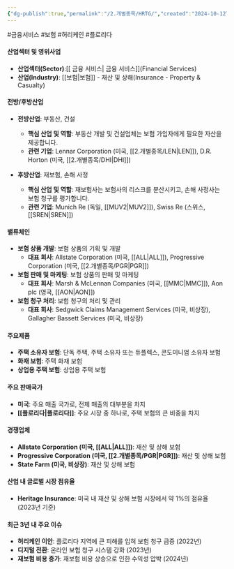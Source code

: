 ```yaml
---
{"dg-publish":true,"permalink":"/2.개별종목/HRTG/","created":"2024-10-12T00:23:36.678+09:00","updated":"2025-06-03T20:05:59.455+09:00"}
---
```


 #금융서비스 #보험 #허리케인 #플로리다 

#### 산업섹터 및 영위사업

- **산업섹터(Sector)**:[[ 금융 서비스\| 금융 서비스]](Financial Services)
- **산업(Industry)**: [[보험\|보험]] - 재산 및 상해(Insurance - Property & Casualty)

#### 전방/후방산업

- **전방산업**: 부동산, 건설
    - **핵심 산업 및 역할**: 부동산 개발 및 건설업체는 보험 가입자에게 필요한 자산을 제공합니다.
    - **관련 기업**: Lennar Corporation (미국, [[2.개별종목/LEN\|LEN]]), D.R. Horton (미국, [[2.개별종목/DHI\|DHI]])
      
- **후방산업**: 재보험, 손해 사정
    - **핵심 산업 및 역할**: 재보험사는 보험사의 리스크를 분산시키고, 손해 사정사는 보험 청구를 평가합니다.
    - **관련 기업**: Munich Re (독일, [[MUV2\|MUV2]]), Swiss Re (스위스, [[SREN\|SREN]])

#### 밸류체인

- **보험 상품 개발**: 보험 상품의 기획 및 개발
    - **대표 회사**: Allstate Corporation (미국, [[ALL\|ALL]]), Progressive Corporation (미국, [[2.개별종목/PGR\|PGR]])
- **보험 판매 및 마케팅**: 보험 상품의 판매 및 마케팅
    - **대표 회사**: Marsh & McLennan Companies (미국, [[MMC\|MMC]]), Aon plc (영국, [[AON\|AON]])
- **보험 청구 처리**: 보험 청구의 처리 및 관리
    - **대표 회사**: Sedgwick Claims Management Services (미국, 비상장), Gallagher Bassett Services (미국, 비상장)

#### 주요제품

- **주택 소유자 보험**: 단독 주택, 주택 소유자 또는 듀플렉스, 콘도미니엄 소유자 보험
- **화재 보험**: 주택 화재 보험
- **상업용 주택 보험**: 상업용 주택 보험

#### 주요 판매국가

- **미국**: 주요 매출 국가로, 전체 매출의 대부분을 차지
- **[[플로리다\|플로리다]]**: 주요 시장 중 하나로, 주택 보험의 큰 비중을 차지

#### 경쟁업체

- **Allstate Corporation (미국, [[ALL\|ALL]])**: 재산 및 상해 보험
- **Progressive Corporation (미국, [[2.개별종목/PGR\|PGR]])**: 재산 및 상해 보험
- **State Farm (미국, 비상장)**: 재산 및 상해 보험

#### 산업 내 글로벌 시장 점유율

- **Heritage Insurance**: 미국 내 재산 및 상해 보험 시장에서 약 1%의 점유율 (2023년 기준)

#### 최근 3년 내 주요 이슈

- **허리케인 이안**: 플로리다 지역에 큰 피해를 입혀 보험 청구 급증 (2022년)
- **디지털 전환**: 온라인 보험 청구 시스템 강화 (2023년)
- **재보험 비용 증가**: 재보험 비용 상승으로 인한 수익성 압박 (2024년)